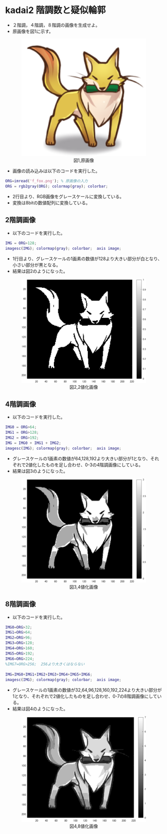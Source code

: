 # kadai2 階調数と疑似輪郭
- ２階調，４階調，８階調の画像を生成せよ。
- 原画像を図1に示す。
  
<div align="center">
<img src="img/f_fox.png" width="400"><br>
図1,原画像
</div>

 - 画像の読み込みは以下のコードを実行した。
```m
ORG=imread('f_fox.png'); % 原画像の入力
ORG = rgb2gray(ORG); colormap(gray); colorbar;
```
 - 2行目より、RGB画像をグレースケールに変換している。
 - 変換は8bitの数値配列に変換している。

## 2階調画像
- 以下のコードを実行した。
```m
IMG = ORG>128;
imagesc(IMG); colormap(gray); colorbar;  axis image;
```
 - 1行目より、グレースケールの1画素の数値が128より大きい部分が白となり、小さい部分が黒となる。
 - 結果は図2のようになった。
  
<div align="center">
<img src="img/kadai2-2.png" width="400"><br>
図2,2値化画像
</div>

## 4階調画像
- 以下のコードを実行した。
```m
IMG0 = ORG>64;
IMG1 = ORG>128;
IMG2 = ORG>192;
IMG = IMG0 + IMG1 + IMG2;
imagesc(IMG); colormap(gray); colorbar;  axis image;
```
 - グレースケールの1画素の数値が64,128,192より大きい部分が1となり、それぞれで2値化したものを足し合わせ、0-3の4階調画像にしている。
 - 結果は図3のようになった。
  
<div align="center">
<img src="img/kadai2-3.png" width="400"><br>
図3,4値化画像
</div>

## 8階調画像
- 以下のコードを実行した。
```m
IMG0=ORG>32;
IMG1=ORG>64;
IMG2=ORG>96;
IMG3=ORG>128;
IMG4=ORG>160;
IMG5=ORG>192;
IMG6=ORG>224;
%IMG7=ORG>256;  256より大きくはならない

IMG=IMG0+IMG1+IMG2+IMG3+IMG4+IMG5+IMG6;
imagesc(IMG); colormap(gray); colorbar;  axis image;
```
 - グレースケールの1画素の数値が32,64,96,128,160,192,224より大きい部分が1となり、それぞれで2値化したものを足し合わせ、0-7の8階調画像にしている。
 - 結果は図4のようになった。
  
<div align="center">
<img src="img/kadai2-4.png" width="400"><br>
図4,8値化画像
</div>